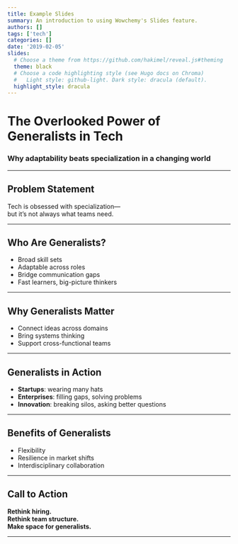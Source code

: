 ```yaml
---
title: Example Slides
summary: An introduction to using Wowchemy's Slides feature.
authors: []
tags: ['tech']
categories: []
date: '2019-02-05'
slides:
  # Choose a theme from https://github.com/hakimel/reveal.js#theming
  theme: black
  # Choose a code highlighting style (see Hugo docs on Chroma)
  #   Light style: github-light. Dark style: dracula (default).
  highlight_style: dracula
---
```


# The Overlooked Power of Generalists in Tech  
### Why adaptability beats specialization in a changing world

---

## Problem Statement

Tech is obsessed with specialization—  
but it’s not always what teams need.

---

## Who Are Generalists?

- Broad skill sets  
- Adaptable across roles  
- Bridge communication gaps  
- Fast learners, big-picture thinkers

---

## Why Generalists Matter

- Connect ideas across domains  
- Bring systems thinking  
- Support cross-functional teams

---

## Generalists in Action

- **Startups**: wearing many hats  
- **Enterprises**: filling gaps, solving problems  
- **Innovation**: breaking silos, asking better questions

---

## Benefits of Generalists

- Flexibility  
- Resilience in market shifts  
- Interdisciplinary collaboration

---

## Call to Action

**Rethink hiring.**  
**Rethink team structure.**  
**Make space for generalists.**

---

